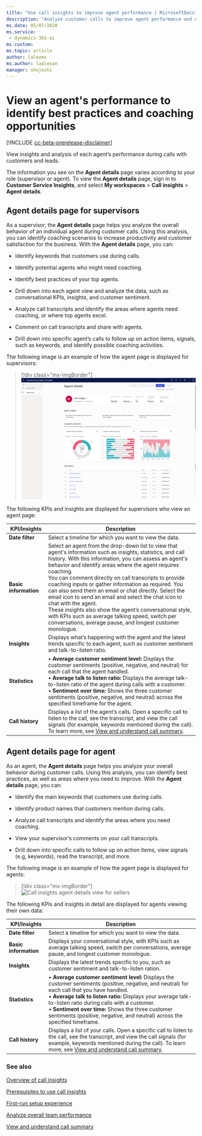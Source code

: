 ```yaml
---
title: "Use call insights to improve agent performance | MicrosoftDocs"
description: "Analyze customer calls to improve agent performance and customer satisfaction"
ms.date: 05/07/2020
ms.service: 
 - dynamics-365-ai
ms.custom: 
ms.topic: article
author: lalexms
ms.author: laalexan
manager: shujoshi 
---
```


# View an agent's performance to identify best practices and coaching opportunities 

[!INCLUDE [cc-beta-prerelease-disclaimer](../includes/cc-beta-prerelease-disclaimer.md)]

View insights and analysis of each agent’s performance during calls with customers and leads. 

The information you see on the **Agent details** page varies according to your role (supervisor or agent). To view the **Agent details** page, sign in to **Customer Service Insights**, and select **My workspaces** > **Call insights** > **Agent details**.

## Agent details page for supervisors

As a supervisor, the **Agent details** page helps you analyze the overall behavior of an individual agent during customer calls. Using this analysis, you can identify coaching scenarios to increase productivity and customer satisfaction for the business. With the **Agent details** page, you can:

- Identify keywords that customers use during calls.

- Identify potential agents who might need coaching.

- Identify best practices of your top agents.

- Drill down into each agent view and analyze the data, such as conversational KPIs, insights, and customer sentiment.

- Analyze call transcripts and identify the areas where agents need coaching, or where top agents excel.

- Comment on call transcripts and share with agents.

- Drill down into specific agent’s calls to follow up on action items, signals, such as keywords, and identify possible coaching activities.

The following image is an example of how the agent page is displayed for supervisors:

> [!div class="mx-imgBorder"]
> ![Call insights agent details view for supervisors](media/ci-app-agent-details-supervisor.png "Call insights agent details view for supervisors")

The following KPIs and insights are displayed for supervisors who view an agent page:

|KPI/Insights|Description|
|------------|-----------|
|**Date filter**|Select a timeline for which you want to view the data.|
|**Basic information**|Select an agent from the drop-down list to view that agent's information such as insights, statistics, and call history. With this information, you can assess an agent's behavior and identify areas where the agent requires coaching.<br>You can comment directly on call transcripts to provide coaching inputs or gather information as required. You can also send them an email or chat directly. Select the email icon to send an email and select the chat icon to chat with the agent.<br>These insights also show the agent’s conversational style, with KPIs such as average talking speed, switch per conversations, average pause, and longest customer monologue.|
|**Insights**|Displays what’s happening with the agent and the latest trends specific to each agent, such as customer sentiment and talk-to-listen ratio.|
|**Statistics** |•	**Average customer sentiment level:** Displays the customer sentiments (positive, negative, and neutral) for each call that the agent handled.<br>•	**Average talk to listen ratio:** Displays the average talk-to-listen ratio of the agent during calls with a customer.<br>•  **Sentiment over time:** Shows the three customer sentiments (positive, negative, and neutral) across the specified timeframe for the agent.|
|**Call history**|Displays a list of the agent’s calls. Open a specific call to listen to the call, see the transcript, and view the call signals (for example, keywords mentioned during the call). To learn more, see [View and understand call summary](ci-view-understand-call-summary.md).|

## Agent details page for agent

As an agent, the **Agent details** page helps you analyze your overall behavior during customer calls. Using this analysis, you can identify best practices, as well as areas where you need to improve. With the **Agent details** page, you can:

-	Identify the main keywords that customers use during calls.

-	Identify product names that customers mention during calls.

-	Analyze call transcripts and identify the areas where you need coaching.

-	View your supervisor’s comments on your call transcripts.

-	Drill down into specific calls to follow up on action items, view signals (e.g, keywords), read the transcript, and more.

The following image is an example of how the agent page is displayed for agents:

> [!div class="mx-imgBorder"]
> ![Call insights agent details view for sellers](media/si-app-seller-details-agent.png "Call insights agent details view for agents")

The following KPIs and insights in detail are displayed for agents viewing their own data:

|KPI/Insights|Description|
|------------|-----------|
|**Date filter**|Select a timeline for which you want to view the data.|
|**Basic information**|Displays your conversational style, with KPIs such as average talking speed, switch per conversations, average pause, and longest customer monologue.|
|**Insights**|Displays the latest trends specific to you, such as customer sentiment and talk-to-listen ration.|
|**Statistics** |•	**Average customer sentiment level:** Displays the customer sentiments (positive, negative, and neutral) for each call that you have handled.<br>•	**Average talk to listen ratio:** Displays your average talk-to-listen ratio during calls with a customer.<br>•  **Sentiment over time:** Shows the three customer sentiments (positive, negative, and neutral) across the specified timeframe.|
|**Call history**|Displays a list of your calls. Open a specific call to listen to the call, see the transcript, and view the call signals (for example, keywords mentioned during the call). To learn more, see [View and understand call summary](ci-view-understand-call-summary.md).|

### See also

[Overview of call insights](ci-overview.md)

[Prerequisites to use call insights](ci-admin-prereqs.md)

[First-run setup experience](ci-admin-fre-setup.md)

[Analyze overall team performance](ci-team-overview.md)

[View and understand call summary](ci-view-understand-call-summary.md)
